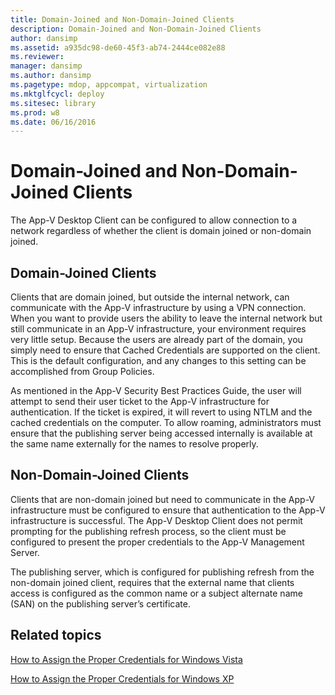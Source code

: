 ```yaml
---
title: Domain-Joined and Non-Domain-Joined Clients
description: Domain-Joined and Non-Domain-Joined Clients
author: dansimp
ms.assetid: a935dc98-de60-45f3-ab74-2444ce082e88
ms.reviewer: 
manager: dansimp
ms.author: dansimp
ms.pagetype: mdop, appcompat, virtualization
ms.mktglfcycl: deploy
ms.sitesec: library
ms.prod: w8
ms.date: 06/16/2016
---
```



# Domain-Joined and Non-Domain-Joined Clients


The App-V Desktop Client can be configured to allow connection to a network regardless of whether the client is domain joined or non-domain joined.

## Domain-Joined Clients


Clients that are domain joined, but outside the internal network, can communicate with the App-V infrastructure by using a VPN connection. When you want to provide users the ability to leave the internal network but still communicate in an App-V infrastructure, your environment requires very little setup. Because the users are already part of the domain, you simply need to ensure that Cached Credentials are supported on the client. This is the default configuration, and any changes to this setting can be accomplished from Group Policies.

As mentioned in the App-V Security Best Practices Guide, the user will attempt to send their user ticket to the App-V infrastructure for authentication. If the ticket is expired, it will revert to using NTLM and the cached credentials on the computer. To allow roaming, administrators must ensure that the publishing server being accessed internally is available at the same name externally for the names to resolve properly.

## Non-Domain-Joined Clients


Clients that are non-domain joined but need to communicate in the App-V infrastructure must be configured to ensure that authentication to the App-V infrastructure is successful. The App-V Desktop Client does not permit prompting for the publishing refresh process, so the client must be configured to present the proper credentials to the App-V Management Server.

The publishing server, which is configured for publishing refresh from the non-domain joined client, requires that the external name that clients access is configured as the common name or a subject alternate name (SAN) on the publishing server’s certificate.

## Related topics


[How to Assign the Proper Credentials for Windows Vista](how-to-assign--the-proper-credentials-for-windows-vista.md)

[How to Assign the Proper Credentials for Windows XP](how-to-assign--the-proper-credentials-for-windows-xp.md)

 

 






